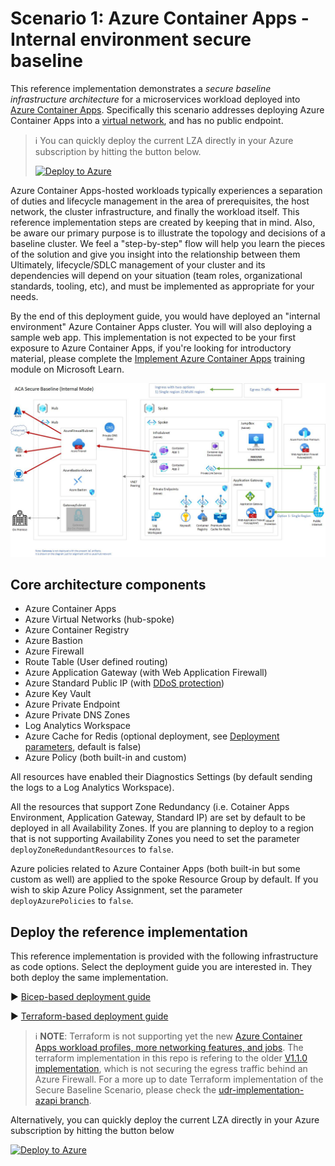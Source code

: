 # Scenario 1: Azure Container Apps - Internal environment secure baseline

This reference implementation demonstrates a *secure baseline infrastructure architecture* for a microservices workload deployed into [Azure Container Apps](https://learn.microsoft.com/azure/container-apps). Specifically this scenario addresses deploying Azure Container Apps into a [virtual network](https://learn.microsoft.com/azure/container-apps/vnet-custom-internal), and has no public endpoint.

> :information_source: You can quickly deploy the current LZA directly in your Azure subscription by hitting the button below.
> 
> [![Deploy to Azure](https://aka.ms/deploytoazurebutton)](https://portal.azure.com/#view/Microsoft_Azure_CreateUIDef/CustomDeploymentBlade/uri/https%3A%2F%2Fraw.githubusercontent.com%2Fazure%2Faca-landing-zone-accelerator%2Fmain%2Fscenarios%2Faca-internal%2Fazure-resource-manager%2Fmain.json/uiFormDefinitionUri/https%3A%2F%2Fraw.githubusercontent.com%2Fazure%2Faca-landing-zone-accelerator%2Fmain%2Fscenarios%2Faca-internal%2Fazure-resource-manager%2Fmain-portal-ux.json?v=1)

Azure Container Apps-hosted workloads typically experiences a separation of duties and lifecycle management in the area of prerequisites, the host network, the cluster infrastructure, and finally the workload itself. This reference implementation steps are created by keeping that in mind. Also, be aware our primary purpose is to illustrate the topology and decisions of a baseline cluster. We feel a "step-by-step" flow will help you learn the pieces of the solution and give you insight into the relationship between them Ultimately, lifecycle/SDLC management of your cluster and its dependencies will depend on your situation (team roles, organizational standards, tooling, etc), and must be implemented as appropriate for your needs.

By the end of this deployment guide, you would have deployed an "internal environment" Azure Container Apps cluster. You will will also deploying a sample web app. This implementation is not expected to be your first exposure to Azure Container Apps, if you're looking for introductory material, please complete the [Implement Azure Container Apps](https://learn.microsoft.com/training/modules/implement-azure-container-apps/) training module on Microsoft Learn.

![Architectural diagram showing an Azure Container Apps deployment in a spoke virtual network.](../../docs/media/acaInternal/aca-internal.jpg)

## Core architecture components

- Azure Container Apps
- Azure Virtual Networks (hub-spoke)
- Azure Container Registry
- Azure Bastion
- Azure Firewall
- Route Table (User defined routing)
- Azure Application Gateway (with Web Application Firewall)
- Azure Standard Public IP (with [DDoS protection](https://learn.microsoft.com/azure/ddos-protection/ddos-protection-sku-comparison#skus))
- Azure Key Vault
- Azure Private Endpoint
- Azure Private DNS Zones
- Log Analytics Workspace
- Azure Cache for Redis (optional deployment, see [Deployment parameters](./bicep/README.md#standalone-deployment-guide), default is false)
- Azure Policy (both built-in and custom)

All resources have enabled their Diagnostics Settings (by default sending the logs to a Log Analytics Workspace).

All the resources that support Zone Redundancy (i.e. Cotainer Apps Environment, Application Gateway, Standard IP) are set by default to be deployed in all Availability Zones. If you are planning to deploy to a region that is not supporting Availability Zones you need to set the  parameter  `deployZoneRedundantResources` to `false`.

Azure policies related to Azure Container Apps (both built-in but some custom as well) are applied to the spoke Resource Group by default. If you wish to skip Azure Policy Assignment, set the parameter `deployAzurePolicies` to `false`. 

## Deploy the reference implementation

This reference implementation is provided with the following infrastructure as code options. Select the deployment guide you are interested in. They both deploy the same implementation.

:arrow_forward: [Bicep-based deployment guide](./bicep)

:arrow_forward: [Terraform-based deployment guide](./terraform)
> :information_source: **NOTE**: Terraform is not supporting yet the new [Azure Container Apps workload profiles, more networking features, and jobs](https://techcommunity.microsoft.com/t5/apps-on-azure-blog/generally-available-azure-container-apps-workload-profiles-more/ba-p/3913345). The terraform implementation in this repo is refering to the older [V1.1.0 implementation](https://github.com/Azure/aca-landing-zone-accelerator/tree/V1.1.0/scenarios/aca-internal/terraform), which is not securing the egress traffic behind an Azure Firewall.
> For a more up to date Terraform implementation of the Secure Baseline Scenario, please check the [udr-implementation-azapi branch](https://github.com/Azure/aca-landing-zone-accelerator/tree/feature/udr-implementation-azapi/scenarios/aca-internal/terraform).

Alternatively, you can quickly deploy the current LZA directly in your Azure subscription by hitting the button below

[![Deploy to Azure](https://aka.ms/deploytoazurebutton)](https://portal.azure.com/#view/Microsoft_Azure_CreateUIDef/CustomDeploymentBlade/uri/https%3A%2F%2Fraw.githubusercontent.com%2Fazure%2Faca-landing-zone-accelerator%2Fmain%2Fscenarios%2Faca-internal%2Fazure-resource-manager%2Fmain.json/uiFormDefinitionUri/https%3A%2F%2Fraw.githubusercontent.com%2Fazure%2Faca-landing-zone-accelerator%2Fmain%2Fscenarios%2Faca-internal%2Fazure-resource-manager%2Fmain-portal-ux.json?v=1)